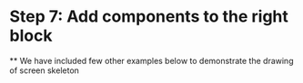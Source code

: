 # Step 7: Add components to the right block





** We have included few other examples below to demonstrate the drawing of screen skeleton



